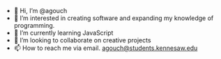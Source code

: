 - 👋 Hi, I’m @agouch
- 👀 I’m interested in creating software and expanding my knowledge of programming.
- 🌱 I’m currently learning JavaScript 
- 💞️ I’m looking to collaborate on creative projects 
- 📫 How to reach me via email. agouch@students.kennesaw.edu

<!---
agouch/agouch is a ✨ special ✨ repository because its `README.md` (this file) appears on your GitHub profile.
You can click the Preview link to take a look at your changes.
--->

